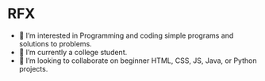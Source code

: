 # RFX
- 👀 I’m interested in Programming and coding simple programs and solutions to problems.
- 🌱 I’m currently a college student.
- 💞️ I’m looking to collaborate on beginner HTML, CSS, JS, Java, or Python projects.
